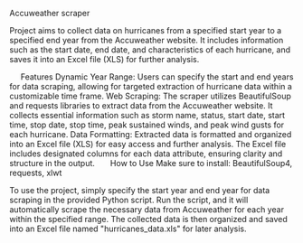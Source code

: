 Accuweather scraper

Project aims to collect data on hurricanes from a specified start year to a specified end year from the Accuweather website. It includes information such as the start date, end date, and characteristics of each hurricane, and saves it into an Excel file (XLS) for further analysis.

     Features
Dynamic Year Range: Users can specify the start and end years for data scraping, allowing for targeted extraction of hurricane data within a customizable time frame.
Web Scraping: The scraper utilizes BeautifulSoup and requests libraries to extract data from the Accuweather website. It collects essential information such as storm name, status, start date, start time, stop date, stop time, peak sustained winds, and peak wind gusts for each hurricane.
Data Formatting: Extracted data is formatted and organized into an Excel file (XLS) for easy access and further analysis. The Excel file includes designated columns for each data attribute, ensuring clarity and structure in the output.
     
     How to Use
Make sure to install:
BeautifulSoup4, requests, xlwt

To use the project, simply specify the start year and end year for data scraping in the provided Python script. Run the script, and it will automatically scrape the necessary data from Accuweather for each year within the specified range. 
The collected data is then organized and saved into an Excel file named "hurricanes_data.xls" for later analysis.
